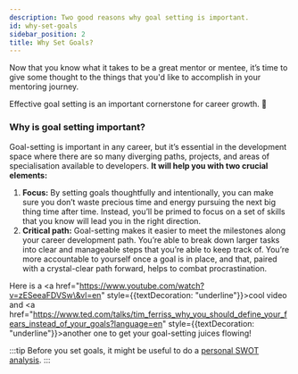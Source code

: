 ```yaml
---
description: Two good reasons why goal setting is important. 
id: why-set-goals
sidebar_position: 2
title: Why Set Goals?
---
```


<head>
    <meta property="og:title" content="Why Set Goals" />
    <meta property="og:type" content="article" />
    <meta property="og:url" content="https://www.developermentoring.guide/docs/essential-mentoring-resources/why-set-goals" />
</head>

Now that you know what it takes to be a great mentor or mentee, it’s time to give some thought to the things that you'd like to accomplish in your mentoring journey.

Effective goal setting is an important cornerstone for career growth. 🎯

### Why is goal setting important?

Goal-setting is important in any career, but it’s essential in the development space where there are so many diverging paths, projects, and areas of specialisation available to developers. **It will help you with two crucial elements:**

1. **Focus:** By setting goals thoughtfully and intentionally, you can make sure you don’t waste precious time and energy pursuing the next big thing time after time. Instead, you’ll be primed to focus on a set of skills that you know will lead you in the right direction.
2. **Critical path:** Goal-setting makes it easier to meet the milestones along your career development path. You’re able to break down larger tasks into clear and manageable steps that you’re able to keep track of. You’re more accountable to yourself once a goal is in place, and that, paired with a crystal-clear path forward, helps to combat procrastination.

<!-- markdownlint-disable MD033 -->
Here is a <a href="https://www.youtube.com/watch?v=zESeeaFDVSw\&vl=en" style={{textDecoration: "underline"}}>cool video</a> and <a href="https://www.ted.com/talks/tim_ferriss_why_you_should_define_your_fears_instead_of_your_goals?language=en" style={{textDecoration: "underline"}}>another one</a> to get your goal-setting juices flowing!

:::tip
Before you set goals, it might be useful to do a [personal SWOT analysis](personal-swot-analysis.md).
:::
